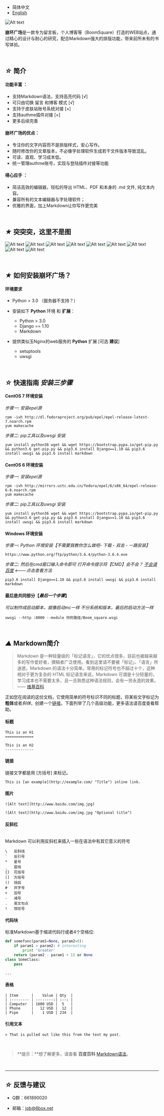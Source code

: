 * 简体中文
* [English]()


![Alt text](img/log.png)
  
  
**崩坏广场**是一款专为留言板，个人博客等（BoomSquare）打造的WEB站点，通过精心的设计与耐心的研究，配合Markdown强大的排版功能，带来前所未有的书写体验。

<br>

## *☆* 简介

#### **功能丰富** ：

* 支持Markdown语法，支持高亮代码 [√]
* 可只由切换 留言 和博客 模式 [√]
* 支持于皮肤站账号系统对接 [×]
* 支持authme插件对接 [×]
* 更多后续完善


#### **崩坏广场的优点**：

* 专注你的文字内容而不是排版样式，安心写作。
* 随时修改你的文章版本，不必像字处理软件生成若干文件版本导致混乱。
* 可读、直观、学习成本低。
* 统一管理authme账号，实现与登陆插件对接等功能


#### **得心应手** ：

* 简洁高效的编辑器，轻松的导出 HTML、PDF 和本身的 .md 文件, 纯文本内容。
* 兼容所有的文本编辑器与字处理软件；
* 优雅的界面，加上Markdown让你写作更完美

<br>

## *★* 突突突，这里不是图
![Alt text](img/1.png)
![Alt text](img/2.png)
![Alt text](img/3.png)
![Alt text](img/4.png)
![Alt text](img/5.png)
![Alt text](img/6.png)
![Alt text](img/7.png)
![Alt text](img/8.png)
![Alt text](img/9.png)

<br>

## *★* 如何安装崩坏广场？

#### 环境要求

* Python > 3.0 （服务器不支持？）
* 安装如下 **Python** 环境 和 **扩展**：

    * Python > 3.0
    * Django == 1.10
    * Markdown

* 提供类似玉Nginx的web服务的 **Python** 扩展 [可选 **建议**]
    * setuptools
    * uwsgi

<br>

## *☆* 快速指南 *安装三步骤*

#### CentOS 7 环境安装

*步骤一: 安装epel源*

    rpm -ivh http://dl.fedoraproject.org/pub/epel/epel-release-latest-7.noarch.rpm
    yum makecache
 
*步骤二: pip工具以及uwsgi 安装*

    yum install python36 wget && wget https://bootstrap.pypa.io/get-pip.py && python3.6 get-pip.py && pip3.6 install Django==1.10 && pip3.6 install uwsgi && pip3.6 install markdown


#### CentOS 6 环境安装

*步骤一: 安装epel源*

    rpm -ivh http://mirrors.ustc.edu.cn/fedora/epel/6/x86_64/epel-release-6-8.noarch.rpm
    yum makecache

*步骤二: pip工具以及uwsgi 安装*

    yum install python36 wget && wget https://bootstrap.pypa.io/get-pip.py && python3.6 get-pip.py && pip3.6 install Django==1.10 && pip3.6 install uwsgi && pip3.6 install markdown



#### Windows 环境安装

*步骤一: Python 环境安装【不需要我教你怎么做吧- 下载 - 双击 - 一路安装】*

    https://www.python.org/ftp/python/3.6.4/python-3.6.4.exe

*步骤二: 然后在cmd窗口输入命令即可*
*打开命令提示符【CMD】会不会？ [不会请百度](https://zhidao.baidu.com/question/189306369.html "不会请百度") <---点击查看方法*
 
    pip3.6 install Django==1.10 && pip3.6 install uwsgi && pip3.6 install markdown


#### 最后是共同部分【*最后一个步骤*】
*可以制作成启动脚本，就像启动mc一样*
*不分系统和版本，最后的启动方法一样*

    uwsgi --http :8000 --module 你的路径/Boom_square.wsgi

<br>

## *▲* Markdown简介

> Markdown 是一种轻量级的「标记语言」，它的优点很多，目前也被越来越多的写作爱好者，撰稿者广泛使用。看到这里请不要被「标记」、「语言」所迷惑，Markdown 的语法十分简单。常用的标记符号也不超过十个，这种相对于更为复杂的 HTML 标记语言来说，Markdown 可谓是十分轻量的，学习成本也不需要太多，且一旦熟悉这种语法规则，会有一劳永逸的效果。—— [维基百科][1]

正如您在阅读的这份文档，它使用简单的符号标识不同的标题，将某些文字标记为**粗体**或者*斜体*，创建一个[链接][1]。下面列举了几个高级功能，更多语法请百度查看帮助。 


#### 标题

	This is an H1
	=============

	This is an H2
	-------------


#### 链接

链接文字都是用 [方括号] 来标记。

    This is [an example](http://example.com/ "Title") inline link.


#### 图片

    ![Alt text](http://www.baidu.com/img.jpg)

    ![Alt text](http://www.baidu.com/img.jpg "Optional title")


#### 反斜杠
<br>
Markdown 可以利用反斜杠来插入一些在语法中有其它意义的符号

	\   反斜线
	`   反引号
	*   星号
	_   底线
	{}  花括号
	[]  方括号
	()  括弧
	#   井字号
	+   加号
	-   减号
	.   英文句点
	!   惊叹号


#### 代码块

标准Markdown基于缩进代码行或者4个空格位:

``` python
def somefunc(param1=None, param2=0):
    if param1 > param2: # interesting
        print 'Greater'
    return (param2 - param1 + 1) or None
class SomeClass:
    pass

...
```


#### 表格
	| Item      |    Value | Qty  |
	| :-------- | --------:| :--: |
	| Computer  | 1600 USD |  5   |
	| Phone     |   12 USD |  12  |
	| Pipe      |    1 USD | 234  |


#### 引用文本
	> That is pulled out like this from the text my post.

<br>

> **提示：**想了解更多，请查看 **百度百科** [Markdown语法][2]。

<br>

-----

## *☆* 反馈与建议
- Q群：661890020
- 邮箱：job@6box.net




  [1]: https://www.jianshu.com/p/82e730892d42
  [2]: https://www.jianshu.com/p/82e730892d42
